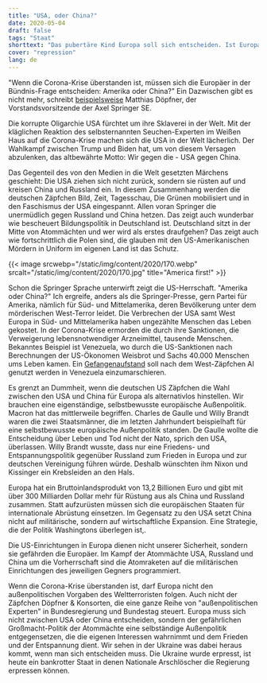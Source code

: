 ```yaml
---
title: "USA, oder China?"
date: 2020-05-04
draft: false
tags: "Staat"
shorttext: "Das pubertäre Kind Europa soll sich entscheiden. Ist Europa den der Sklave einer Nation, oder ist es ein Partner für alle? "
cover: "repression"
lang: de
---
```


"Wenn die Corona-Krise überstanden ist, müssen sich die Europäer in der Bündnis-Frage entscheiden: Amerika oder China?" Ein Dazwischen gibt es nicht mehr, schreibt [beispielsweise](https://www.welt.de/debatte/kommentare/article207685733/Nach-der-Pandemie-Die-Europaeer-muessen-sich-der-Buendnisfrage-stellen.html "Die Europäer müssen sich der Bündnisfrage stellen") Matthias Döpfner, der Vorstandsvorsitzende der Axel Springer SE.

Die korrupte Oligarchie USA fürchtet um ihre Sklaverei in der Welt. Mit der kläglichen Reaktion des selbsternannten Seuchen-Experten im Weißen Haus auf die Corona-Krise machen sich die USA in der Welt lächerlich. Der Wahlkampf zwischen Trump und Biden hat, um von diesem Versagen abzulenken, das altbewährte Motto: Wir gegen die - USA gegen China.

Das Gegenteil des von den Medien in die Welt gesetzten Märchens geschieht: Die USA ziehen sich nicht zurück, sondern sie rüsten auf und kreisen China und Russland ein. In diesem Zusammenhang werden die deutschen Zäpfchen Bild, Zeit, Tagesschau, Die Grünen mobilisiert und in den Faschismus der USA eingespannt. Allen voran Springer die unermüdlich gegen Russland und China hetzen. Das zeigt auch wunderbar wie bescheuert Bildungspolitik in Deutschland ist. Deutschland sitzt in der Mitte von Atommächten und wer wird als erstes draufgehen? Das zeigt auch wie fortschrittlich die Polen sind, die glauben mit den US-Amerikanischen Mördern in Uniform im eigenen Land ist das Schutz. 

{{< image srcwebp="/static/img/content/2020/170.webp" srcalt="/static/img/content/2020/170.jpg" title="America first!" >}}

Schon die Springer Sprache unterwirft zeigt die US-Herrschaft. "Amerika oder China?" Ich ergreife, anders als die Springer-Presse, gern Partei für Amerika, nämlich für Süd- und Mittelamerika, deren Bevölkerung unter dem mörderischen West-Terror leidet. Die Verbrechen der USA samt West Europa in Süd- und Mittelamerika haben ungezählte Menschen das Leben gekostet. In der Corona-Krise ermorden die durch ihre Sanktionen, die Verweigerung lebensnotwendiger Arzneimittel, tausende Menschen. Bekanntes Beispiel ist Venezuela, wo durch die US-Sanktionen nach Berechnungen der US-Ökonomen Weisbrot und Sachs 40.000 Menschen ums Leben kamen. Ein [Gefangenaufstand](https://www.zeit.de/gesellschaft/zeitgeschehen/2020-05/venezuela-gefangenenaufstand-todesfaelle-aufklaerung-amnesty-international "Amnesty International fordert Untersuchung nach Gefangenenaufstand") soll nach dem West-Zäpfchen AI genutzt werden in Venezuela einzumarschieren.

Es grenzt an Dummheit, wenn die deutschen US Zäpfchen die Wahl zwischen den USA und China für Europa als alternativlos hinstellen. Wir brauchen eine eigenständige, selbstbewusste europäische Außenpolitik. Macron hat das mittlerweile begriffen. Charles de Gaulle und Willy Brandt waren die zwei Staatsmänner, die im letzten Jahrhundert beispielhaft für eine selbstbewusste europäische Außenpolitik standen. De Gaulle wollte die Entscheidung über Leben und Tod nicht der Nato, sprich den USA, überlassen. Willy Brandt wusste, dass nur eine Friedens- und Entspannungspolitik gegenüber Russland zum Frieden in Europa und zur deutschen Vereinigung führen würde. Deshalb wünschten ihm Nixon und Kissinger ein Krebsleiden an den Hals.

Europa hat ein Bruttoinlandsprodukt von 13,2 Billionen Euro und gibt mit über 300 Milliarden Dollar mehr für Rüstung aus als China und Russland zusammen. Statt aufzurüsten müssen sich die europäischen Staaten für internationale Abrüstung einsetzen. Im Gegensatz zu den USA setzt China nicht auf militärische, sondern auf wirtschaftliche Expansion. Eine Strategie, die der Politik Washingtons überlegen ist,.

Die US-Einrichtungen in Europa dienen nicht unserer Sicherheit, sondern sie gefährden die Europäer. Im Kampf der Atommächte USA, Russland und China um die Vorherrschaft sind die Atomraketen auf die militärischen Einrichtungen des jeweiligen Gegners programmiert.

Wenn die Corona-Krise überstanden ist, darf Europa nicht den außenpolitischen Vorgaben des Weltterroristen folgen. Auch nicht der Zäpfchen Döpfner & Konsorten, die eine ganze Reihe von "außenpolitischen Experten" in Bundesregierung und Bundestag steuert. Europa muss sich nicht zwischen USA oder China entscheiden, sondern der gefährlichen Großmacht-Politik der Atommächte eine selbständige Außenpolitik entgegensetzen, die die eigenen Interessen wahrnimmt und dem Frieden und der Entspannung dient. Wir sehen in der Ukraine was dabei heraus kommt, wenn man sich entscheiden muss. Die Ukraine wurde erpresst, ist heute ein bankrotter Staat in denen Nationale Arschlöscher die Regierung erpressen können.
